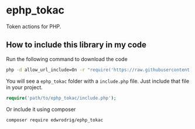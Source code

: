 # ephp_tokac
Token actions for PHP.

## How to include this library in my code
Run the following command to download the code
```sh
php -d allow_url_include=On -r "require('https://raw.githubusercontent.com/edwrodrig/ephp_tokac/master/scripts/lib.php');"
```
You will see a `ephp_tokac` folder with a `include.php` file. Just include that file in your project.
```php
require('path/to/ephp_tokac/include.php');
```
Or include it using composer
```sh
composer require edwrodrig/ephp_tokac
```



